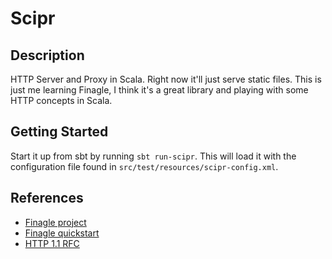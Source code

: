 # Scipr

## Description
HTTP Server and Proxy in Scala.  Right now it'll just serve static files.
This is just me learning Finagle, I think it's a great library and playing
with some HTTP concepts in Scala.

## Getting Started
Start it up from sbt by running `sbt run-scipr`.
This will load it with the configuration file found in
`src/test/resources/scipr-config.xml`.

## References
- [Finagle project](https://github.com/twitter/finagle)
- [Finagle quickstart](http://twitter.github.io/finagle/guide/Quickstart.html)
- [HTTP 1.1 RFC](https://tools.ietf.org/html/rfc2616)

